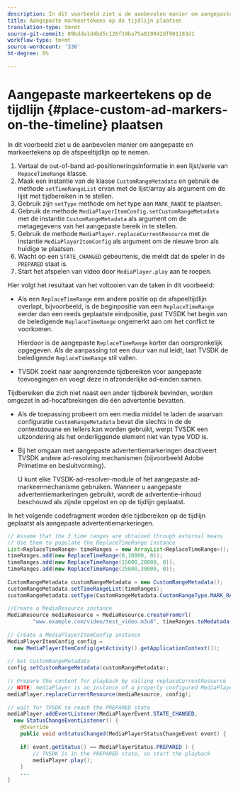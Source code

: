 ```yaml
---
description: In dit voorbeeld ziet u de aanbevolen manier om aangepaste en markeertekens op de afspeeltijdlijn op te nemen.
title: Aangepaste markeertekens op de tijdlijn plaatsen
translation-type: tm+mt
source-git-commit: 89bdda1d4bd5c126f19ba75a819942df901183d1
workflow-type: tm+mt
source-wordcount: '338'
ht-degree: 0%

---
```



# Aangepaste markeertekens op de tijdlijn {#place-custom-ad-markers-on-the-timeline} plaatsen

In dit voorbeeld ziet u de aanbevolen manier om aangepaste en markeertekens op de afspeeltijdlijn op te nemen.

1. Vertaal de out-of-band ad-positioneringsinformatie in een lijst/serie van `RepaceTimeRange` klasse.
1. Maak een instantie van de klasse `CustomRangeMetadata` en gebruik de methode `setTimeRangeList` ervan met de lijst/array als argument om de lijst met tijdbereiken in te stellen.
1. Gebruik zijn `setType` methode om het type aan `MARK_RANGE` te plaatsen.
1. Gebruik de methode `MediaPlayerItemConfig.setCustomRangeMetadata` met de instantie `CustomRangeMetadata` als argument om de metagegevens van het aangepaste bereik in te stellen.
1. Gebruik de methode `MediaPlayer.replaceCurrentResource` met de instantie `MediaPlayerItemConfig` als argument om de nieuwe bron als huidige te plaatsen.
1. Wacht op een `STATE_CHANGED` gebeurtenis, die meldt dat de speler in de `PREPARED` staat is.
1. Start het afspelen van video door `MediaPlayer.play` aan te roepen.

Hier volgt het resultaat van het voltooien van de taken in dit voorbeeld:

* Als een `ReplaceTimeRange` een andere positie op de afspeeltijdlijn overlapt, bijvoorbeeld, is de beginpositie van een `ReplaceTimeRange` eerder dan een reeds geplaatste eindpositie, past TVSDK het begin van de beledigende `ReplaceTimeRange` ongemerkt aan om het conflict te voorkomen.

   Hierdoor is de aangepaste `ReplaceTimeRange` korter dan oorspronkelijk opgegeven. Als de aanpassing tot een duur van nul leidt, laat TVSDK de beledigende `ReplaceTimeRange` stil vallen.

* TVSDK zoekt naar aangrenzende tijdbereiken voor aangepaste toevoegingen en voegt deze in afzonderlijke ad-einden samen.

Tijdbereiken die zich niet naast een ander tijdbereik bevinden, worden omgezet in ad-hocafbrekingen die één advertentie bevatten.

* Als de toepassing probeert om een media middel te laden de waarvan configuratie `CustomRangeMetadata` bevat die slechts in de de contextdouane en tellers kan worden gebruikt, werpt TVSDK een uitzondering als het onderliggende element niet van type VOD is.

* Bij het omgaan met aangepaste advertentiemarkeringen deactiveert TVSDK andere ad-resolving mechanismen (bijvoorbeeld Adobe Primetime en besluitvorming).

   U kunt elke TVSDK-ad-resolver-module of het aangepaste ad-markeermechanisme gebruiken. Wanneer u aangepaste advertentiemarkeringen gebruikt, wordt de advertentie-inhoud beschouwd als zijnde opgelost en op de tijdlijn geplaatst.

In het volgende codefragment worden drie tijdbereiken op de tijdlijn geplaatst als aangepaste advertentiemarkeringen.

```java
// Assume that the 3 time ranges are obtained through external means 
// Use them to populate the ReplaceTimeRange instance 
List<ReplaceTimeRange> timeRanges = new ArrayList<ReplaceTimeRange>(); 
timeRanges.add(new ReplaceTimeRange(0,10000, 0)); 
timeRanges.add(new ReplaceTimeRange(15000,20000, 0)); 
timeRanges.add(new ReplaceTimeRange(25000,30000, 0)); 
 
CustomRangeMetadata customRangeMetadata = new CustomRangeMetadata(); 
customRangeMetadata.setTimeRangeList(timeRanges); 
customRangeMetadata.setType(CustomRangeMetadata.CustomRangeType.MARK_RANGE); 
 
//Create a MediaResource instance 
MediaResource mediaResource = MediaResource.createFromUrl( 
        "www.example.com/video/test_video.m3u8", timeRanges.toMedatada(null)); 
 
// Create a MediaPlayerItemConfig instance 
MediaPlayerItemConfig config =  
  new MediaPlayerItemConfig(getActivity().getApplicationContext()); 
 
// Set customRangeMetadata 
config.setCustomRangeMetadata(customRangeMetadata); 
 
// Prepare the content for playback by calling replaceCurrentResource 
// NOTE: mediaPlayer is an instance of a properly configured MediaPlayer  
mediaPlayer.replaceCurrentResource(mediaResource, config); 
 
// wait for TVSDK to reach the PREPARED state 
mediaPlayer.addEventListener(MediaPlayerEvent.STATE_CHANGED,  
  new StatusChangeEventListener() { 
    @Override 
    public void onStatusChanged(MediaPlayerStatusChangeEvent event) { 
 
    if( event.getStatus() == MediaPlayerStatus.PREPARED ) { 
        // TVSDK is in the PREPARED state, so start the playback  
        mediaPlayer.play(); 
    } 
    ... 
}
```
